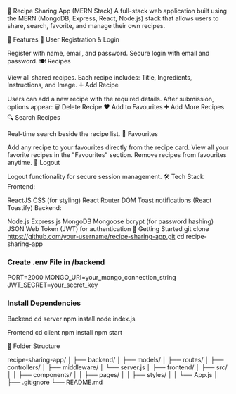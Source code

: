 🥘 Recipe Sharing App (MERN Stack)
A full-stack web application built using the MERN (MongoDB, Express, React, Node.js) stack that allows users to share, search, favorite, and manage their own recipes.

🔧 Features
👤 User Registration & Login

Register with name, email, and password.
Secure login with email and password.
🍽 Recipes

View all shared recipes.
Each recipe includes: Title, Ingredients, Instructions, and Image.
➕ Add Recipe

Users can add a new recipe with the required details.
After submission, options appear:
🗑 Delete Recipe
❤ Add to Favourites
➕ Add More Recipes
🔍 Search Recipes

Real-time search beside the recipe list.
🌟 Favourites

Add any recipe to your favourites directly from the recipe card.
View all your favorite recipes in the "Favourites" section.
Remove recipes from favourites anytime.
🚪 Logout

Logout functionality for secure session management.
🛠 Tech Stack
Frontend:

ReactJS
CSS (for styling)
React Router DOM
Toast notifications (React Toastify)
Backend:

Node.js
Express.js
MongoDB
Mongoose
bcrypt (for password hashing)
JSON Web Token (JWT) for authentication
🚀 Getting Started
git clone https://github.com/your-username/recipe-sharing-app.git
cd recipe-sharing-app

### Create .env File in /backend
PORT=2000
MONGO_URI=your_mongo_connection_string
JWT_SECRET=your_secret_key

### Install Dependencies
Backend
cd server
npm install
node index.js

Frontend
cd client
npm install
npm start

📂 Folder Structure

recipe-sharing-app/
│
├── backend/
│   ├── models/
│   ├── routes/
│   ├── controllers/
│   ├── middleware/
│   └── server.js
│
├── frontend/
│   ├── src/
│   │   ├── components/
│   │   ├── pages/
│   │   ├── styles/
│   │   └── App.js
│
├── .gitignore
└── README.md 
